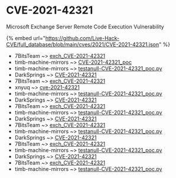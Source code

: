 # CVE-2021-42321

Microsoft Exchange Server Remote Code Execution Vulnerability

{% embed url="https://github.com/Live-Hack-CVE/full_database/blob/main/cves/2021/CVE-2021-42321.json" %}


* 7BitsTeam ~> [exch_CVE-2021-42321](https://www.alice-snow.ru/2021/database/cve-2021-42321/exch_cve-2021-42321-7bitsteam)
* timb-machine-mirrors ~> [CVE-2021-42321_poc](https://www.alice-snow.ru/2021/database/cve-2021-42321/cve-2021-42321_poc-timb-machine-mirrors)
* timb-machine-mirrors ~> [testanull-CVE-2021-42321_poc.py](https://www.alice-snow.ru/2021/database/cve-2021-42321/testanull-cve-2021-42321_poc.py-timb-machine-mirrors)
* DarkSprings ~> [CVE-2021-42321](https://www.alice-snow.ru/2021/database/cve-2021-42321/cve-2021-42321-darksprings)
* 7BitsTeam ~> [exch_CVE-2021-42321](https://www.alice-snow.ru/2021/database/cve-2021-42321/exch_cve-2021-42321-7bitsteam)
* xnyuq ~> [cve-2021-42321](https://www.alice-snow.ru/2021/database/cve-2021-42321/cve-2021-42321-xnyuq)
* timb-machine-mirrors ~> [testanull-CVE-2021-42321_poc.py](https://www.alice-snow.ru/2021/database/cve-2021-42321/testanull-cve-2021-42321_poc.py-timb-machine-mirrors)
* DarkSprings ~> [CVE-2021-42321](https://www.alice-snow.ru/2021/database/cve-2021-42321/cve-2021-42321-darksprings)
* 7BitsTeam ~> [exch_CVE-2021-42321](https://www.alice-snow.ru/2021/database/cve-2021-42321/exch_cve-2021-42321-7bitsteam)
* timb-machine-mirrors ~> [testanull-CVE-2021-42321_poc.py](https://www.alice-snow.ru/2021/database/cve-2021-42321/testanull-cve-2021-42321_poc.py-timb-machine-mirrors)
* DarkSprings ~> [CVE-2021-42321](https://www.alice-snow.ru/2021/database/cve-2021-42321/cve-2021-42321-darksprings)
* 7BitsTeam ~> [exch_CVE-2021-42321](https://www.alice-snow.ru/2021/database/cve-2021-42321/exch_cve-2021-42321-7bitsteam)
* timb-machine-mirrors ~> [testanull-CVE-2021-42321_poc.py](https://www.alice-snow.ru/2021/database/cve-2021-42321/testanull-cve-2021-42321_poc.py-timb-machine-mirrors)
* DarkSprings ~> [CVE-2021-42321](https://www.alice-snow.ru/2021/database/cve-2021-42321/cve-2021-42321-darksprings)
* 7BitsTeam ~> [exch_CVE-2021-42321](https://www.alice-snow.ru/2021/database/cve-2021-42321/exch_cve-2021-42321-7bitsteam)
* timb-machine-mirrors ~> [testanull-CVE-2021-42321_poc.py](https://www.alice-snow.ru/2021/database/cve-2021-42321/testanull-cve-2021-42321_poc.py-timb-machine-mirrors)
* DarkSprings ~> [CVE-2021-42321](https://www.alice-snow.ru/2021/database/cve-2021-42321/cve-2021-42321-darksprings)
* 7BitsTeam ~> [exch_CVE-2021-42321](https://www.alice-snow.ru/2021/database/cve-2021-42321/exch_cve-2021-42321-7bitsteam)
* timb-machine-mirrors ~> [testanull-CVE-2021-42321_poc.py](https://www.alice-snow.ru/2021/database/cve-2021-42321/testanull-cve-2021-42321_poc.py-timb-machine-mirrors)